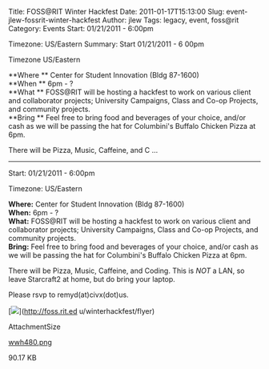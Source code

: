 Title: FOSS@RIT Winter Hackfest
Date: 2011-01-17T15:13:00
Slug: event-jlew-fossrit-winter-hackfest
Author: jlew
Tags: legacy, event, foss@rit
Category: Events
Start: 01/21/2011 - 6:00pm

Timezone: US/Eastern
Summary: 
	Start  01/21/2011 - 6 00pm

Timezone  US/Eastern

**Where ** Center for Student Innovation (Bldg 87-1600)  
**When ** 6pm - ?  
**What ** FOSS@RIT will be hosting a hackfest to work on various client and collaborator projects; University Campaigns, Class and Co-op Projects, and community projects.  
**Bring ** Feel free to bring food and beverages of your choice, and/or cash as we will be passing the hat for Columbini's Buffalo Chicken Pizza at 6pm.  

There will be Pizza, Music, Caffeine, and C ... 

---
Start: 01/21/2011 - 6:00pm

Timezone: US/Eastern

**Where:** Center for Student Innovation (Bldg 87-1600)  
**When:** 6pm - ?  
**What:** FOSS@RIT will be hosting a hackfest to work on various client and collaborator projects; University Campaigns, Class and Co-op Projects, and community projects.  
**Bring:** Feel free to bring food and beverages of your choice, and/or cash as we will be passing the hat for Columbini's Buffalo Chicken Pizza at 6pm.  

There will be Pizza, Music, Caffeine, and Coding. This is _NOT_ a LAN, so
leave Starcraft2 at home, but do bring your laptop.

Please rsvp to remyd(at)civx(dot)us.

[![](http://foss.rit.edu/files/winterhackfestflyer480.png)](http://foss.rit.ed
u/winterhackfest/flyer)

AttachmentSize

[wwh480.png](http://foss.rit.edu/files/wwh480.png)

90.17 KB

